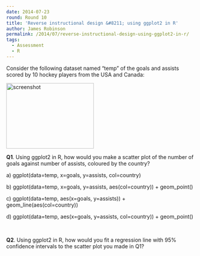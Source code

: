 ```yaml
---
date: 2014-07-23
round: Round 10
title: 'Reverse instructional design &#8211; using ggplot2 in R'
author: James Robinson
permalink: /2014/07/reverse-instructional-design-using-ggplot2-in-r/
tags:
  - Assessment
  - R
---
```

Consider the following dataset named &#8220;temp&#8221; of the goals and assists scored by 10 hockey players from the USA and Canada:

[<img class="alignnone size-full wp-image-8173" alt="screenshot" src="http://teaching.software-carpentry.org/wp-content/uploads/2014/07/screenshot.png" width="233" height="174" />][1]

**Q1**. Using ggplot2 in R, how would you make a scatter plot of the number of goals against number of assists, coloured by the country?

a) ggplot(data=temp, x=goals, y=assists, col=country)

b) ggplot(data=temp, x=goals, y=assists, aes(col=country)) + geom_point()

c) ggplot(data=temp, aes(x=goals, y=assists)) + geom_line(aes(col=country))

d) ggplot(data=temp, aes(x=goals, y=assists, col=country)) + geom_point()

&nbsp;

**Q2**. Using ggplot2 in R, how would you fit a regression line with 95% confidence intervals to the scatter plot you made in Q1?

&nbsp;

&nbsp;

&nbsp;

 [1]: http://teaching.software-carpentry.org/wp-content/uploads/2014/07/screenshot.png
